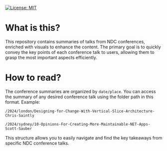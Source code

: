 <p>
  <a href="https://opensource.org/licenses/MIT">
    <img alt="License: MIT" src="https://img.shields.io/badge/License-MIT-blue.svg">
  </a>
</p>


# What is this? 

This repository contains summaries of talks from NDC conferences, enriched with visuals to enhance the content. The primary goal is to quickly convey the key points of each conference talk to users, allowing them to grasp the most important aspects efficiently.

# How to read?

The conference summaries are organized by `date/place`. You can access the summary of any desired conference talk using the folder path in this format. Example:

```
/2024/london/Designing-for-Change-With-Vertical-Slice-Architecture-Chris-Saintly

/2024/sydney/10-Opinions-For-Creating-More-Maintainable-NET-Apps-Scott-Sauber
```

This structure allows you to easily navigate and find the key takeaways from specific NDC conference talks.
